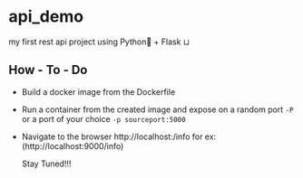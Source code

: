 # api_demo
my first rest api project using Python🐍 + Flask ⊔

## How - To - Do

- Build a docker image from the Dockerfile
- Run a container from the created image and expose on a random port `-P` or a port of your choice `-p sourceport:5000`
- Navigate to the browser http://localhost:<port>/info for ex: (http://localhost:9000/info)
  
  Stay Tuned!!!
